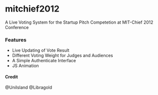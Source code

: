 mitchief2012
============
A Live Voting System for the Startup Pitch Competetion at MIT-Chief 2012 Conference

### Features

- Live Updating of Vote Result
- Different Voting Weight for Judges and Audiences
- A Simple Authenticate Interface
- JS Animation

#### Credit

@UniIsland
@Libragold
